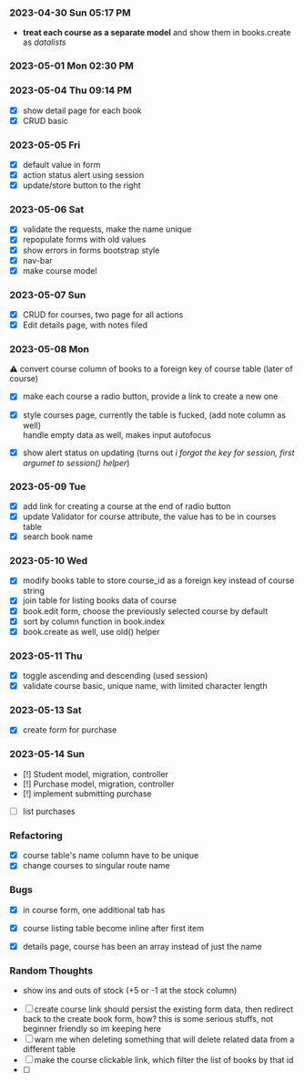 ### 2023-04-30 Sun 05:17 PM
* **treat each course as a separate model** and show them in books.create as *datalists*

### 2023-05-01 Mon 02:30 PM

### 2023-05-04 Thu 09:14 PM
- [x] show detail page for each book
- [x] CRUD basic

### 2023-05-05 Fri
- [x] default value in form
- [x] action status alert using session
- [x] update/store button to the right

### 2023-05-06 Sat
- [x] validate the requests, make the name unique
- [x] repopulate forms with old values
- [x] show errors in forms bootstrap style
- [x] nav-bar
- [x] make course model

### 2023-05-07 Sun
- [x] CRUD for courses, two page for all actions
- [x] Edit details page, with notes filed

### 2023-05-08 Mon
:warning: convert course column of books to a foreign key of course table (later of course)

- [x] make each course a radio button, provide a link to create a new one
- [x] style courses page, currently the table is fucked, (add note column as well)
    <br>
    handle empty data as well, makes input autofocus

- [x] show alert status on updating (turns out *i forgot the key for session, first argumet to session() helper*)

### 2023-05-09 Tue
- [x] add link for creating a course at the end of radio button
- [x] update Validator for course attribute, the value has to be in courses table
- [x] search book name

### 2023-05-10 Wed
- [x] modify books table to store course_id as a foreign key instead of course string
- [x] join table for listing books data of course
- [x] book.edit form, choose the previously selected course by default
- [x] sort by column function in book.index
- [x] book.create as well, use old() helper

### 2023-05-11 Thu
- [x] toggle ascending and descending (used session)
- [x] validate course basic, unique name, with limited character length

### 2023-05-13 Sat
- [x] create form for purchase

### 2023-05-14 Sun
- [!] Student model, migration, controller
- [!] Purchase model, migration, controller
- [!] implement submitting purchase
- [ ] list purchases

### Refactoring
- [x] course table's name column have to be unique
- [x] change courses to singular route name

### Bugs
- [x] in course form, one additional tab has 
- [x] course listing table become inline after first item
- [x] details page, course has been an array instead of just the name



### Random Thoughts
- show ins and outs of stock (+5 or -1 at the stock column)
- [ ] create course link should persist the existing form data, then redirect back to the create book form, how? this is some serious stuffs, not beginner friendly so im keeping here
- [ ] warn me when deleting something that will delete related data from a different table
- [ ] make the course clickable link, which filter the list of books by that id
- [ ] 